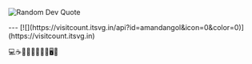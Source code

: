 <p>
  <img src="https://github-readme-quotes-bay.vercel.app/quote?theme=default&animation=default&layout=default&font=default&quoteType=random" alt="Random Dev Quote" />
</p>
---
[![](https://visitcount.itsvg.in/api?id=amandangol&icon=0&color=0)](https://visitcount.itsvg.in)

💻☕🚀📱🔧🌐✨🤖🖥️🍵
